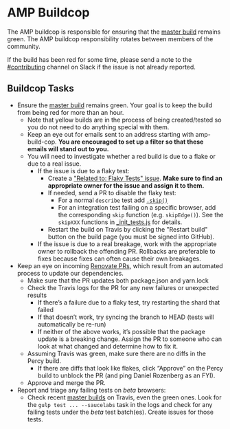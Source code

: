 # AMP Buildcop

The AMP buildcop is responsible for ensuring that the [master build](https://travis-ci.org/ampproject/amphtml/branches) remains green.  The AMP buildcop responsibility rotates between members of the community.

If the build has been red for some time, please send a note to the [#contributing](https://amphtml.slack.com/messages/C9HRJ1GPN) channel on Slack if the issue is not already reported.

## Buildcop Tasks

* Ensure the [master build](https://travis-ci.org/ampproject/amphtml/branches) remains green.  Your goal is to keep the build from being red for more than an hour.
  * Note that yellow builds are in the process of being created/tested so you do not need to do anything special with them.
  * Keep an eye out for emails sent to an address starting with amp-build-cop.  **You are encouraged to set up a filter so that these emails will stand out to you.**
  * You will need to investigate whether a red build is due to a flake or due to a real issue.
    * If the issue is due to a flaky test:
      * Create a ["Related to: Flaky Tests" issue](https://github.com/ampproject/amphtml/issues?q=is%3Aopen+is%3Aissue+label%3A%22Related+to%3A+Flaky+Tests%22).  **Make sure to find an appropriate owner for the issue and assign it to them.**
      * If needed, send a PR to disable the flaky test:
        * For a normal `describe` test add [`.skip()`](https://mochajs.org/#inclusive-tests)
        * For an integration test failing on a specific browser, add the corresponding `skip` function (e.g. `skipEdge()`).  See the `skipXXX` functions in [_init_tests.js](https://github.com/ampproject/amphtml/blob/master/test/_init_tests.js) for details.
      * Restart the build on Travis by clicking the "Restart build" button on the build page (you must be signed into GitHub).
    * If the issue is due to a real breakage, work with the appropriate owner to rollback the offending PR.  Rollbacks are preferable to fixes because fixes can often cause their own breakages.
* Keep an eye on incoming [Renovate PRs](https://github.com/ampproject/amphtml/pulls/renovate-bot), which result from an automated process to update our dependencies.
  * Make sure that the PR updates both package.json and yarn.lock
  * Check the Travis logs for the PR for any new failures or unexpected results
    * If there’s a failure due to a flaky test, try restarting the shard that failed
    * If that doesn’t work, try syncing the branch to HEAD (tests will automatically be re-run)
    * If neither of the above works, it’s possible that the package update is a breaking change. Assign the PR to someone who can look at what changed and determine how to fix it.
  * Assuming Travis was green, make sure there are no diffs in the Percy build.
    * If there are diffs that look like flakes, click “Approve” on the Percy build to unblock the PR (and ping Daniel Rozenberg as an FYI).
  * Approve and merge the PR.
* Report and triage any failing tests on *beta* browsers:
  * Check recent [master builds](https://travis-ci.org/ampproject/amphtml/branches) on Travis, even the green ones. Look for the `gulp test ... --saucelabs` task in the logs and check for any failing tests under the *beta* test batch(es). Create issues for those tests.
